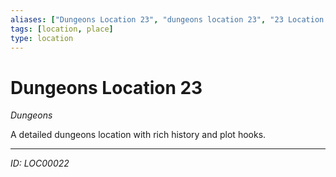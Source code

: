 ```yaml
---
aliases: ["Dungeons Location 23", "dungeons location 23", "23 Location Dungeons"]
tags: [location, place]
type: location
---
```


# Dungeons Location 23

*Dungeons*

A detailed dungeons location with rich history and plot hooks.

---
*ID: LOC00022*